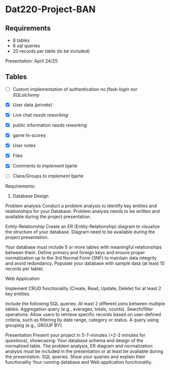 # Dat220-Project-BAN

## Requirements
* 8 tables
* 8 sql queries
* 20 records per table (to be included)

Presentation: April 24/25

## Tables
- [ ] Custom implementation of authentication _no flask-login nor SQLalchemy_
- [x] User data _(private)_
- [x] Live chat _needs reworking_
- [x] public information _needs reworking_
- [x] game hi-scores
- [x] User notes
- [x] Files
- [x] Comments _to implement_ bjarte
- [ ] Clans/Groups _to implement_ bjarte





Requirements:
1. Database Design

Problem analysis
Conduct a problem analysis to identify key entities and relationships for your Database. Problem analysis needs to be
written and available during the project presentation.

Entity-Relationship
Create an ER (Entity-Relationship) diagram to visualize the structure of your database. Diagram need to be available during
the project presentation.

Your database must include 5 or more tables with meaningful relationships between them.
Define primary and foreign keys and ensure proper normalization up to the 3rd Normal Form (3NF) to maintain data
integrity and avoid redundancy.
Populate your database with sample data (at least 10 records per table).

Web Application

Implement CRUD functionality (Create, Read, Update, Delete) for at least 2 key entities.


Include the following SQL queries:
At least 2 different joins between multiple tables.
Aggregation query (e.g., averages, totals, counts).
Search/filter operations: Allow users to retrieve specific records based on user-defined criteria, such as filtering by date
range, category or status.
A query using grouping (e.g., GROUP BY).

Presentation
Present your project in 5-7-minutes (+2-3 minutes for questions), showcasing:
Your database schema and design of the normalized table. The problem analysis, ER diagram and normalization analysis
must be included in the presentation or at least be available during the presentation.
SQL queries. Show your queries and explain their functionality
Your running database and Web application functionality.

